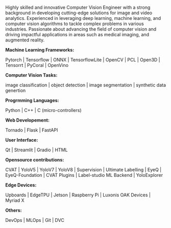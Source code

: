 Highly skilled and innovative Computer Vision Engineer with a strong background in developing cutting-edge solutions for image and video analytics. Experienced in leveraging deep learning, machine learning, and computer vision algorithms to tackle complex problems in various industries. Passionate about advancing the field of computer vision and driving impactful applications in areas such as medical imaging, and augmented reality.


**Machine Learning Frameworks:**

Pytorch | Tensorflow | ONNX | TensorflowLite | OpenCV | PCL | Open3D | Tensorrt | PyCoral | OpenVino 

**Computer Vision Tasks:**

image classification | object detection | image segmentation | synthetic data genertion

**Progrmming Languages:**

Python | C++ | C (micro-controllers)

**Web Developement:**

Tornado | Flask | FastAPI

**User Interface:**

Qt | Streamlit | Gradio | HTML

**Opensource contributions:**

CVAT | YoloV5 | YoloV7 | YoloV8 | Supervision | Ultimate Labelling | EyeQ | EyeQ-Foundation | CVAT Plugins | Label-studio ML Backend | YoloExplorer

**Edge Devices:**

Upboards | EdgeTPU | Jetson | Raspberry Pi | Luxonis OAK Devices | Myriad X

**Others:**

DevOps | MLOps | Git | DVC
